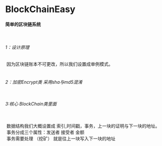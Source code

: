 # BlockChainEasy
#### 简单的区块链系统 <br><br><br>
###### 1：设计原理<br>
  因为区块链账本不可更改，所以我们设置成单例模式。<br><br>
###### 2：加密Encrypt类 采用sha与md5混淆 <br><br>
###### 3:核心 BlockChain类里面 <br><br>
  数据结构我们大概设置成 索引,时间戳，事务，上一块的证明与下一块的地址。<br>
  事务分成三个属性：发送者 接受者 金额<br>
  事务需要处理 （挖矿） 就是往上一块写入下一块的地址<br>
  
 
  
